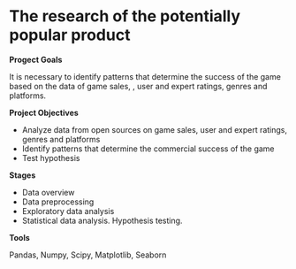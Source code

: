# The research of the potentially popular product

**Progect Goals**

It is necessary to identify patterns that determine the success of the game based on the data of game sales, , user and expert ratings, genres and platforms. 

**Project Objectives**

- Analyze data from open sources on game sales, user and expert ratings, genres and platforms
- Identify patterns that determine the commercial success of the game
- Test hypothesis

**Stages**

- Data overview
- Data preprocessing
- Exploratory data analysis
- Statistical data analysis. Hypothesis testing.

**Tools** 

Pandas, Numpy, Scipy, Matplotlib, Seaborn 
